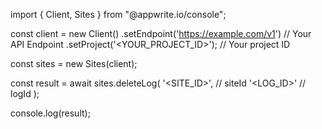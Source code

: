 import { Client, Sites } from "@appwrite.io/console";

const client = new Client()
    .setEndpoint('https://example.com/v1') // Your API Endpoint
    .setProject('<YOUR_PROJECT_ID>'); // Your project ID

const sites = new Sites(client);

const result = await sites.deleteLog(
    '<SITE_ID>', // siteId
    '<LOG_ID>' // logId
);

console.log(result);

